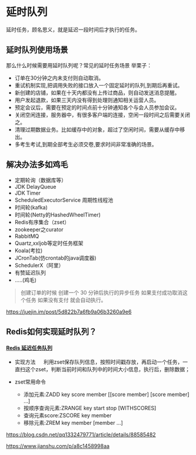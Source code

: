 

# 延时队列

延时任务，顾名思义，就是延迟一段时间后才执行的任务。

## 延时队列使用场景

那么什么时候需要用延时队列呢？常见的延时任务场景 举栗子：

- 订单在30分钟之内未支付则自动取消。
- 重试机制实现,把调用失败的接口放入一个固定延时的队列,到期后再重试。
- 新创建的店铺，如果在十天内都没有上传过商品，则自动发送消息提醒。
- 用户发起退款，如果三天内没有得到处理则通知相关运营人员。
- 预定会议后，需要在预定的时间点前十分钟通知各个与会人员参加会议。
- 关闭空闲连接，服务器中，有很多客户端的连接，空闲一段时间之后需要关闭之。
- 清理过期数据业务。比如缓存中的对象，超过了空闲时间，需要从缓存中移出。
- 多考生考试,到期全部考生必须交卷,要求时间非常准确的场景。

## 解决办法多如鸡毛

- 定期轮询（数据库等）
- JDK DelayQueue
- JDK Timer
- ScheduledExecutorService 周期性线程池
- 时间轮(kafka)
- 时间轮(Netty的HashedWheelTimer)
- Redis有序集合（zset）
- zookeeper之curator
- RabbitMQ
- Quartz,xxljob等定时任务框架
- Koala(考拉)
- JCronTab(仿crontab的java调度器)
- SchedulerX（阿里）
- 有赞延迟队列
- .....(鸡毛)

> 创建订单的时候 创建一个 30 分钟后执行的异步任务 如果支付成功取消这个任务 如果没有支付 就会自动执行。

https://juejin.im/post/5d822b7a6fb9a06b3260a9e6


## Redis如何实现延时队列？

#### [Redis 延迟任务队列](https://www.jianshu.com/p/63d5c42299f9)
 
- 实现方法
 
利用zset保存队列信息，按照时间戳存放，再启动一个任务，一直扫这个zset，判断当前时间和队列中的时间大小信息，执行后，删除数据；

- zset常用命令
  - 添加元素:ZADD key score member [[score member] [score member] ...]
  - 按顺序查询元素:ZRANGE key start stop [WITHSCORES]
  - 查询元素score:ZSCORE key member
  - 移除元素:ZREM key member [member ...]
  
<https://blog.csdn.net/qq1332479771/article/details/88585482>

<https://www.jianshu.com/p/a8c1458998aa>  
  


